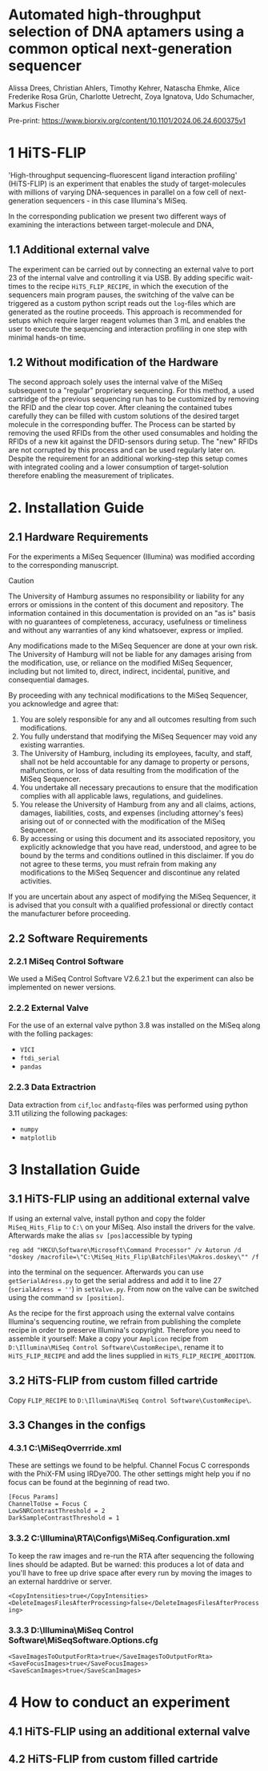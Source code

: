 # Automated high-throughput selection of DNA aptamers using a common optical next-generation sequencer
Alissa Drees, Christian Ahlers, Timothy Kehrer, Natascha Ehmke, Alice Frederike Rosa Grün, Charlotte Uetrecht, Zoya Ignatova, Udo Schumacher, Markus Fischer

Pre-print: https://www.biorxiv.org/content/10.1101/2024.06.24.600375v1

# 1 HiTS-FLIP
'High-throughput sequencing–fluorescent ligand interaction profiling' (HiTS-FLIP) is an experiment that enables the study of target-molecules with millions of varying DNA-sequences in parallel on a fow cell of next-generation sequencers - in this case Illumina's MiSeq.

In the corresponding publication we present two different ways of examining the interactions between target-molecule and DNA, 
##    1.1 Additional external valve 
The experiment can be carried out by connecting an external valve to port 23 of the internal valve and controlling it via USB. By adding specific wait-times to the recipe `HiTS_FLIP_RECIPE`, in which the execution of the sequencers main program pauses, the switching of the valve can be triggered as a custom python script reads out the `log`-files which are generated as the routine proceeds. This approach is recommended for setups which require larger reagent volumes than 3 mL and enables the user to execute the sequencing and interaction profiling in one step with minimal hands-on time. 
##    1.2 Without modification of the Hardware
The second approach solely  uses the internal valve of the MiSeq subsequent to a "regular" proprietary sequencing. For this method, a used cartridge of the previous sequencing run has to be customized by removing the RFID and the clear top cover. After cleaning the contained tubes carefully they can be filled with custom solutions of the desired target molecule in the corresponding buffer. The Process can be started by removing the used RFIDs from the other used consumables and holding the RFIDs of a new kit against the DFID-sensors during setup. The "new" RFIDs are not corrupted by this process and can be used regularly later on.
Despite the requirement for an additional working-step this setup comes with integrated  cooling and a lower consumption of target-solution therefore enabling the measurement of triplicates.

# 2. Installation Guide
## 2.1 Hardware Requirements
For the experiments a MiSeq Sequencer (Illumina) was modified according to the corresponding manuscript. 

> [!CAUTION] 
> The University of Hamburg assumes no responsibility or liability for any errors or omissions in the content of this document and repository. The information contained in this documentation is provided on an "as is" basis with no guarantees of completeness, accuracy,  usefulness or timeliness and without any warranties of any kind whatsoever, express or implied. 
> 
> Any modifications made to the MiSeq Sequencer are done at your own risk. The University of Hamburg will not be liable for any damages arising from the modification, use, or reliance on the modified MiSeq Sequencer, including but not limited to, direct, indirect, incidental, punitive, and consequential damages.
>
> By proceeding with any technical modifications to the MiSeq Sequencer, you acknowledge and agree that:
>
> 1. You are solely responsible for any and all outcomes resulting from such modifications.
> 2. You fully understand that modifying the MiSeq Sequencer may void any existing warranties.
> 3. The University of Hamburg, including its employees, faculty, and staff, shall not be held accountable for any damage to property or persons, malfunctions, or loss of data resulting from the modification of the MiSeq Sequencer.
> 4. You undertake all necessary precautions to ensure that the modification complies with all applicable laws, regulations, and guidelines.
> 5. You release the University of Hamburg from any and all claims, actions, damages, liabilities, costs, and expenses (including attorney's fees) arising out of or connected with the modification of the MiSeq Sequencer.
> 6. By accessing or using this document and its associated repository, you explicitly acknowledge that you have read, understood, and agree to be bound by the terms and conditions outlined in this disclaimer. If you do not agree to these terms, you must
> refrain from making any modifications to the MiSeq Sequencer and discontinue any related activities. 
>
> If you are uncertain about any aspect of modifying the MiSeq Sequencer, it is advised that you consult with a qualified professional or directly contact the manufacturer before proceeding.

##    2.2 Software Requirements
###       2.2.1 MiSeq Control Software
We used a MiSeq Control Softvare V2.6.2.1 but the experiment can also be implemented on newer versions.

###       2.2.2 External Valve
For the use of an external valve python 3.8 was installed on the MiSeq along with the folling packages:
- `VICI`
- `ftdi_serial`
- `pandas`

###      2.2.3 Data Extractrion
Data extraction from `cif`,`loc` and`fastq`-files was performed using python 3.11 utilizing the following packages:
- `numpy`
- `matplotlib`


# 3 Installation Guide
##   3.1 HiTS-FLIP using an additional external valve
If using an external valve, install python and copy the folder `MiSeq_Hits_Flip` to `C:\` on your MiSeq. Also install the drivers for the valve. Afterwards make the alias `sv [pos]`accessible by typing 

`reg add "HKCU\Software\Microsoft\Command Processor" /v Autorun /d "doskey /macrofile=\"C:\MiSeq_Hits_Flip\BatchFiles\Makros.doskey\"" /f`

into the terminal on the sequencer. Afterwards you can use `getSerialAdress.py` to get the serial address and add it to line 27 (`serialAdress = ''`) in `setValve.py`. From now on the valve can be switched using the command `sv [position]`.

As the recipe for the first approach using the external valve contains Illumina's sequencing routine, we refrain from publishing the complete recipe in order to preserve Illumina's copyright. Therefore you need to assemble it yourself: Make a copy your `Amplicon` recipe from `D:\Illumina\MiSeq Control Software\CustomRecipe\`, rename it to `HiTS_FLIP_RECIPE` and add the lines supplied in `HiTS_FLIP_RECIPE_ADDITION`. 

##   3.2 HiTS-FLIP from custom filled cartride
Copy `FLIP_RECIPE` to `D:\Illumina\MiSeq Control Software\CustomRecipe\`.

##   3.3 Changes in the configs
###     4.3.1  C:\MiSeqOverrride.xml
These are settings we found to be helpful. Channel Focus C corresponds with the PhiX-FM using IRDye700. The other settings might help you if no focus can be found at the beginning of read two.

`[Focus Params]`   
`ChannelToUse = Focus C`   
`LowSNRContrastThreshold = 2`   
`DarkSampleContrastThreshold = 1`   

###      3.3.2 C:\Illumina\RTA\Configs\MiSeq.Configuration.xml
To keep the raw images and re-run the RTA after sequencing the following lines should be adapted. But be warned: this produces a lot of data and you'll have to free up drive space after every run by moving the images to an external harddrive or server.   

`<CopyIntensities>true</CopyIntensities>`   
`<DeleteImagesFilesAfterProcessing>false</DeleteImagesFilesAfterProcessing>`

###     3.3.3  D:\Illumina\MiSeq Control Software\MiSeqSoftware.Options.cfg   
`<SaveImagesToOutputForRta>true</SaveImagesToOutputForRta>`   
`<SaveFocusImages>true</SaveFocusImages>`   
`<SaveScanImages>true</SaveScanImages>`   

# 4 How to conduct an experiment
## 4.1 HiTS-FLIP using an additional external valve

## 4.2 HiTS-FLIP from custom filled cartride

